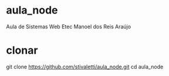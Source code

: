 # aula_node
Aula de Sistemas Web Etec Manoel dos Reis Araújo

# clonar
git clone https://github.com/stivaletti/aula_node.git
cd aula_node
